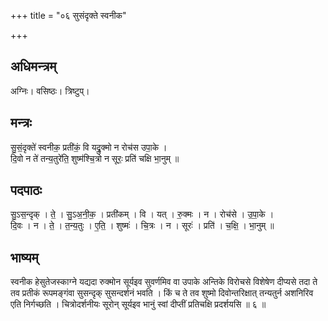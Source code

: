 +++
title = "०६ सुसंदृक्ते स्वनीक"

+++
## अधिमन्त्रम्
अग्निः। वसिष्ठः। त्रिष्टुप्।

## मन्त्रः
सु॒सं॒दृक्ते॑ स्वनीक॒ प्रती॑कं॒ वि यद्रु॒क्मो न रोच॑स उपा॒के ।  
दि॒वो न ते॑ तन्य॒तुरे॑ति॒ शुष्म॑श्चि॒त्रो न सूरः॒ प्रति॑ चक्षि भा॒नुम् ॥

## पदपाठः
सु॒ऽस॒न्दृक् । ते॒ । सु॒ऽअ॒नी॒क॒ । प्रती॑कम् । वि । यत् । रु॒क्मः । न । रोच॑से । उ॒पा॒के ।  
दि॒वः । न । ते॒ । त॒न्य॒तुः । ए॒ति॒ । शुष्मः॑ । चि॒त्रः । न । सूरः॑ । प्रति॑ । च॒क्षि॒ । भा॒नुम् ॥

## भाष्यम्
स्वनीक हेसुतेजस्काग्ने यद्यदा रुक्मोन सूर्यइव सुवर्णमिव वा उपाके अन्तिके विरोचसे विशेषेण दीप्यसे तदा ते तव प्रतीकं रूपमङ्गंवा सुसन्दृक् सुसन्दर्शनं भवति । किं च ते तव शुष्मो दिवोन्तरिक्षात् तन्यतुर्न अशनिरिव एति निर्गच्छति । चित्रोदर्शनीयः सूरोन् सूर्यइव भानुं स्वां दीप्तीं प्रतिचक्षि प्रदर्शयसि ॥ ६ ॥